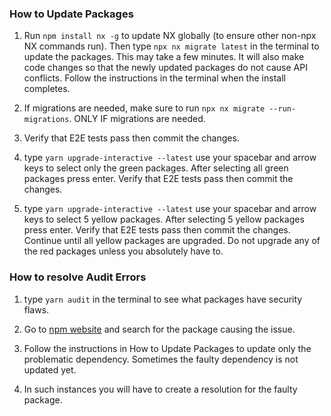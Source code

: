 ### How to Update Packages

1. Run `npm install nx -g` to update NX globally (to ensure other non-npx NX commands run). Then type `npx nx migrate latest` in the terminal to update the packages. This may take a few minutes. It will also make code changes so that the newly updated packages do not cause API conflicts. Follow the instructions in the terminal when the install completes.

2. If migrations are needed, make sure to run `npx nx migrate --run-migrations`. ONLY IF migrations are needed.

3. Verify that E2E tests pass then commit the changes.

4. type `yarn upgrade-interactive --latest` use your spacebar and arrow keys to select only the green packages. After selecting all green packages press enter. Verify that E2E tests pass then commit the changes.

5. type `yarn upgrade-interactive --latest` use your spacebar and arrow keys to select 5 yellow packages. After selecting 5 yellow packages press enter. Verify that E2E tests pass then commit the changes. Continue until all yellow packages are upgraded. Do not upgrade any of the red packages unless you absolutely have to.

### How to resolve Audit Errors

1. type `yarn audit` in the terminal to see what packages have security flaws.

2. Go to [npm website](https://www.npmjs.com/) and search for the package causing the issue.

3. Follow the instructions in How to Update Packages to update only the problematic dependency. Sometimes the faulty dependency is not updated yet.

4. In such instances you will have to create a resolution for the faulty package.
